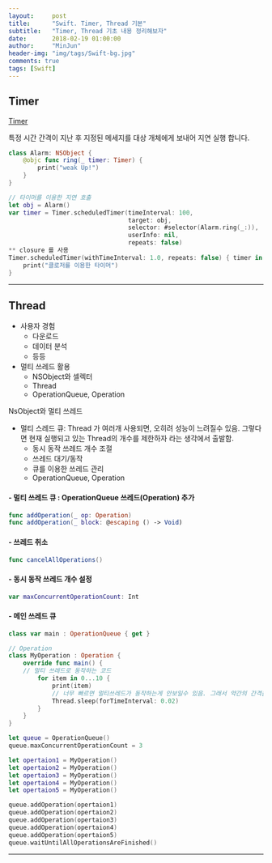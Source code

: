 ```yaml
---
layout:     post
title:      "Swift. Timer, Thread 기본"
subtitle:   "Timer, Thread 기초 내용 정리해보자"
date:       2018-02-19 01:00:00
author:     "MinJun"
header-img: "img/tags/Swift-bg.jpg"
comments: true 
tags: [Swift]
---
```


## Timer 

[Timer](https://developer.apple.com/documentation/foundation/timer) <br>

특정 시간 간격이 지난 후 지정된 메세지를 대상 개체에게 보내어 지연 실행 합니다. 

```swift
class Alarm: NSObject {
    @objc func ring(_ timer: Timer) {
        print("weak Up!")
    }
}

// 타이머를 이용한 지연 호출
let obj = Alarm()
var timer = Timer.scheduledTimer(timeInterval: 100,
                                 target: obj,
                                 selector: #selector(Alarm.ring(_:)),
                                 userInfo: nil,
                                 repeats: false)
** closure 를 사용
Timer.scheduledTimer(withTimeInterval: 1.0, repeats: false) { timer in 
	print("클로저를 이용한 타이머")
}
```

---

## Thread 

- 사용자 경험
	- 다운로드
	- 데이터 분석
	- 등등
- 멀티 쓰레드 활용
	- NSObject와 셀렉터
	- Thread
	- OperationQueue, Operation 

NsObject와 멀티 쓰레드


- 멀티 스레드 큐: Thread 가 여러개 사용되면, 오히려 성능이 느려질수 있음. 그렇다면 현재 실행되고 있는 Thread의 개수를 제한하자 라는 생각에서 출발함. 
	- 동시 동작 쓰레드 개수 조절
	- 쓰레드 대기/동작
	- 큐를 이용한 쓰레드 관리
	- OperationQueue, Operation   

#### - 멀티 쓰레드 큐 : OperationQueue 쓰레드(Operation) 추가

```swift
func addOperation(_ op: Operation)
func addOperation(_ block: @escaping () -> Void)
```

#### - 쓰레드 취소

```swift
func cancelAllOperations()
```

#### - 동시 동작 쓰레드 개수 설정

```swift
var maxConcurrentOperationCount: Int
```

#### - 메인 쓰레드 큐

```swift
class var main : OperationQueue { get }
```

```swift
// Operation
class MyOperation : Operation {
    override func main() {
    // 멀티 쓰레드로 동작하는 코드
        for item in 0...10 {
            print(item)
            // 너무 빠르면 멀티쓰레드가 동작하는게 안보일수 있음. 그래서 약간의 간격을둠
            Thread.sleep(forTimeInterval: 0.02)
        }
    }
}

let queue = OperationQueue()
queue.maxConcurrentOperationCount = 3

let opertaion1 = MyOperation()
let opertaion2 = MyOperation()
let opertaion3 = MyOperation()
let opertaion4 = MyOperation()
let opertaion5 = MyOperation()

queue.addOperation(opertaion1)
queue.addOperation(opertaion2)
queue.addOperation(opertaion3)
queue.addOperation(opertaion4)
queue.addOperation(opertaion5)
queue.waitUntilAllOperationsAreFinished()
```

---

